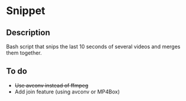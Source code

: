 Snippet
=======

## Description

Bash script that snips the last 10 seconds of several videos and merges them together.

## To do

+ ~~Use avconv instead of ffmpeg~~ 
+ Add join feature (using avconv or MP4Box)
